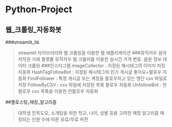 # Python-Project
## 웹_크롤링_자동화봇
###streamlit_lib
  > streamlit 라이브러리와 웹 크롤링을 이용한 웹 애플리케이션
###뮤직카우
  > 음악 저작권 거래 플랫폼 뮤직카우 웹 크롤러를 이용한 실시간 가격 변동. 음원 정보 데이터 크롤링
###인스타그램
  > imageCollector : 지정된 해시태그의 이미지 저장 자동화
  > HashTagFollowBot : 지정된 해시태그의 인기 게시글 좋아요+팔로우 자동화
  > FindFollower : 특정 게시글 또는 계정을 팔로우하고 있는 명단 csv 파일로 저장
  > FollowByCSV : csv 파일에 저장된 목록 팔로우 자동화
  > UnfollowBot : 언팔로우 csv 목록을 이용한 언팔로우 자동화

##플로스팅_매칭_알고리즘
  > 대학생 친목도모, 소개팅을 위한 학교, 나이, 성별 등을 고려한 매칭 알고리즘
  > 매칭되는 인원 수에 따른 유료/무료 버전 
